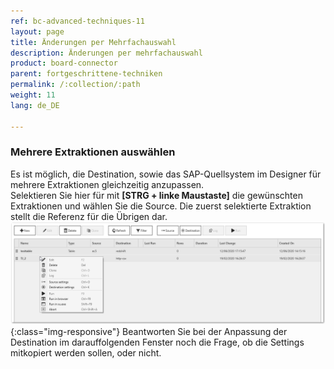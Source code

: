 ```yaml
---
ref: bc-advanced-techniques-11
layout: page
title: Änderungen per Mehrfachauswahl
description: Änderungen per mehrfachauswahl
product: board-connector
parent: fortgeschrittene-techniken
permalink: /:collection/:path
weight: 11
lang: de_DE

---
```

### Mehrere Extraktionen auswählen
Es ist möglich, die Destination, sowie das SAP-Quellsystem im Designer für mehrere Extraktionen gleichzeitig anzupassen. <br>
Selektieren Sie hier für mit **[STRG + linke Maustaste]** die gewünschten Extraktionen und wählen Sie die Source. Die zuerst selektierte Extraktion stellt die Referenz für die Übrigen dar. <br>
 ![Multiple_Selection](/img/content/multiple_selection.png ){:class="img-responsive"}
Beantworten Sie bei der Anpassung der Destination im darauffolgenden Fenster noch die Frage, ob die Settings mitkopiert werden sollen, oder nicht.  
 
    
